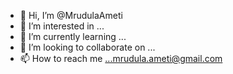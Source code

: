 - 👋 Hi, I’m @MrudulaAmeti
- 👀 I’m interested in ...
- 🌱 I’m currently learning ...
- 💞️ I’m looking to collaborate on ...
- 📫 How to reach me ...mrudula.ameti@gmail.com

<!---
MrudulaAmeti/MrudulaAmeti is a ✨ special ✨ repository because its `README.md` (this file) appears on your GitHub profile.
You can click the Preview link to take a look at your changes.
--->
